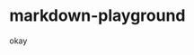 # markdown-playground

<script type="text/javascript">
// JavaScript example

document.getElementById("demo").innerHTML = "Hello JavaScript!";
</script>
okay
